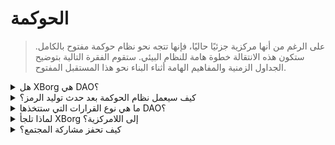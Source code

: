 # الحوكمة

> على الرغم من أنها مركزية جزئيًا حاليًا، فإنها تتجه نحو نظام حوكمة مفتوح بالكامل. ستكون هذه الانتقالة خطوة هامة للنظام البيئي. ستقوم الفقرة التالية بتوضيح الجداول الزمنية والمفاهيم الهامة أثناء البناء نحو هذا المستقبل المفتوح.

<details>

<summary>هل XBorg هي DAO؟</summary>

حاليًا، يكون XBorg مركزيًا بشكل رئيسي، على الرغم من أن حاملي بروميثيوس والمجالس يؤثرون جزئيًا على حوكمة النظام البيئي. في الأساس، يُستخدم التصويت المجتمعي لإبلاغ القرارات المحددة.

بعد حدث توليد الرمز (TGE)، يهدف XBorg إلى التقدم نحو اللامركزية الكاملة. ومع ذلك، من الواضح أن عملية اللامركزية لا يمكن أن تكون فورية ويجب التعامل معها بصبر وحذر.

</details>

<details>

<summary>كيف سيعمل نظام الحوكمة بعد حدث توليد الرمز؟</summary>

سيتم تطبيق الحوكمة عن طريق التصويت التربيعي، حيث يتم ضرب إجمالي رموز XBG المملوكة بالحالة داخل البروتوكول. يضمن هذا الآلية عدم تأثير حاملي الرموز الكبار بشكل مفرط على الحوكمة وأن أولئك الذين يقدمون قيمة للنظام البيئي (من خلال الحالة داخل البروتوكول ونظام XP) لديهم وزن متزايد في النظام البيئي.

</details>

<details>

<summary>ما هي نوع القرارات التي ستتخذها DAO؟</summary>

مع تقدم XBorg نحو اللامركزية الكاملة، ستكون الحوكمة مسؤولة عن مجموعة واسعة من صلاحيات اتخاذ القرارات. ومع ذلك، يجدر بالذكر أن بعض جوانب المشروع ستكون مستثناة من التصويت، مثل كشف البيانات الحساسة التي يمكن أن تعرض استدامة المشروع للخطر أو محاولة المبادرات التي تشكك في قانونيتها أو قد تضر بسمعة XBorg أو تؤثر على العلاقات القانونية أو التجارية أو المالية السابقة.

سيقوم المساهمون الأساسيون بلعب دور داعم وموجه في تيسير اتخاذ القرارات الفعالة لـ DAO. وتشمل أنواع القرارات التي ستخضع للتصويت تقديم منتجات جديدة، تحديثات لميزات التطبيق، تعديل آليات الرسوم داخل البروتوكول، تمويل أنشطة DAO، التحكم في نفقات DAO والاعتراض على نفقات متوقعة كبيرة، توجيه التوسع الاستراتيجي في السوق، وتقديم مدخلات حول تكوين أعضاء المساهمين الأساسيين.

</details>

<details>

<summary>لماذا تلجأ XBorg إلى اللامركزية؟</summary>

في XBorg، ندرك أهمية الارتباط الوثيق بقاعدة المستخدمين لدينا، نظرًا لدورنا كطبقة اعتماد وتطبيق للاعبين. توقعًا لمستقبل يكون فيه الحواجز التقنية للدخول ضئيلة، نعتقد أن المجتمع هو الأصل الأكثر قيمة للبروتوكول. مهمتنا الثابتة هي تمكين اللاعبين في جميع أنحاء العالم.

مع رؤية أن تصبح أكبر بيئة ألعاب تبني تطبيقات المستهلكين من قبل اللاعبين، يفهم XBorg الطبيعة الحساسة لبيانات اللاعبين والاعتمادات. نحن نعتقد بقوة أن الكيانات المركزية لا يمكنها التعامل بشكل كافٍ مع مثل هذه المعلومات وأن البدائل اللامركزية ستنتصر في النهاية.

</details>

<details>

<summary>كيف تحفز مشاركة المجتمع؟</summary>

لتعزيز مجتمع قوي ومشارك، قمنا في XBorg بتنفيذ هيكل حوكمة يؤكد على المشاركة النشطة. على وجه التحديد، قمنا بتحديد متطلبات نسبة مئوية للحضور (10%) للتصويت في الحوكمة، مما يضمن أن جزءًا كبيرًا من المجتمع لديه صوت في القرارات الهامة. بالإضافة إلى ذلك، لتحفيز أعضاء المجتمع على المشاركة في الحوكمة، سنقدم مكافآت على شكل رموز XBG لفترة زمنية محددة. يعمل هذا النهج على تعزيز الروح الديمقراطية والمشاركة التي تكمن في رؤيتنا لـ XBorg كبيئة ألعاب لامركزية.

</details>
